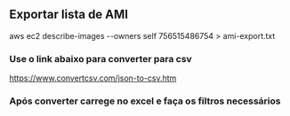 ## Exportar lista de AMI

aws ec2 describe-images --owners self 756515486754 > ami-export.txt

### Use o link abaixo para converter para csv 
https://www.convertcsv.com/json-to-csv.htm

### Após converter carrege no excel e faça os filtros necessários
